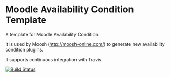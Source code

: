Moodle Availability Condition Template
======================================

A template for Moodle Availability Condition.

It is used by Moosh (http://moosh-online.com/) to generate new availability condition plugins.

It supports continuous integration with Travis.

[![Build Status](https://travis-ci.org/danielneis/moodle-availability_newavailability.svg?branch=master)](https://travis-ci.org/danielneis/moodle-availability_newavailability)
